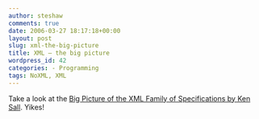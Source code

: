 ```yaml
---
author: steshaw
comments: true
date: 2006-03-27 18:17:18+00:00
layout: post
slug: xml-the-big-picture
title: XML – the big picture
wordpress_id: 42
categories: - Programming
tags: NoXML, XML
---
```


Take a look at the [Big Picture of the XML Family of Specifications by Ken Sall](http://kensall.com/big-picture). Yikes!
